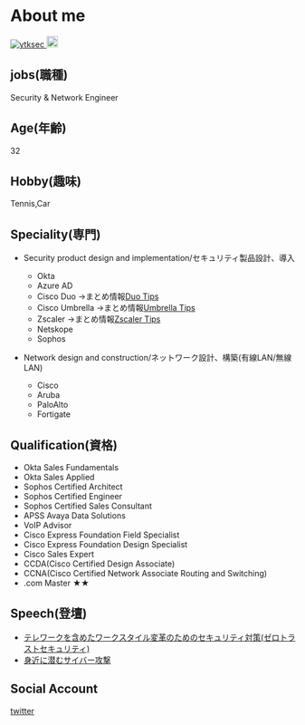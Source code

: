# About me

<p align="left"> 
  <a href="https://github.com/ytksec/ytksec/">
    <img src="https://komarev.com/ghpvc/?username=ytksec" alt="ytksec" />
  </a>
  <a href="http://twitter.com/ytksec">
    <img height="20" src="https://img.shields.io/twitter/follow/ytksec?label=Twitter&logo=twitter&style=flat" />
  </a>
</p>


## jobs(職種)

Security & Network Engineer

## Age(年齢)

32

## Hobby(趣味)

Tennis,Car

## Speciality(専門)

+ Security product design and implementation/セキュリティ製品設計、導入  
  + Okta  
  + Azure AD  
  + Cisco Duo       →まとめ情報[Duo Tips](https://github.com/ytksec/CiscoDuo-Tips)
  + Cisco Umbrella  →まとめ情報[Umbrella Tips](https://github.com/ytksec/CiscoUmbrella-Tips)
  + Zscaler         →まとめ情報[Zscaler Tips](https://github.com/ytksec/Zscaler-Tips)
  + Netskope  
  + Sophos  

+ Network design and construction/ネットワーク設計、構築(有線LAN/無線LAN)    
  + Cisco  
  + Aruba  
  + PaloAlto  
  + Fortigate  
  
## Qualification(資格)

+ Okta Sales Fundamentals  
+ Okta Sales Applied  
+ Sophos Certified Architect  
+ Sophos Certified Engineer  
+ Sophos Certified Sales Consultant  
+ APSS Avaya Data Solutions  
+ VoIP Advisor  
+ Cisco Express Foundation Field Specialist  
+ Cisco Express Foundation Design Specialist  
+ Cisco Sales Expert  
+ CCDA(Cisco Certified Design Associate)  
+ CCNA(Cisco Certified Network Associate Routing and Switching)  
+ .com Master ★★  
  
## Speech(登壇)

+ [テレワークを含めたワークスタイル変革のためのセキュリティ対策(ゼロトラストセキュリティ)](https://tsuzuki.jp/event/event_2020/es480.html)
+ [身近に潜むサイバー攻撃](https://c-consul.co.jp/kunimamori_8th/result/)


## Social Account

  [twitter](https://twitter.com/ytksec)



